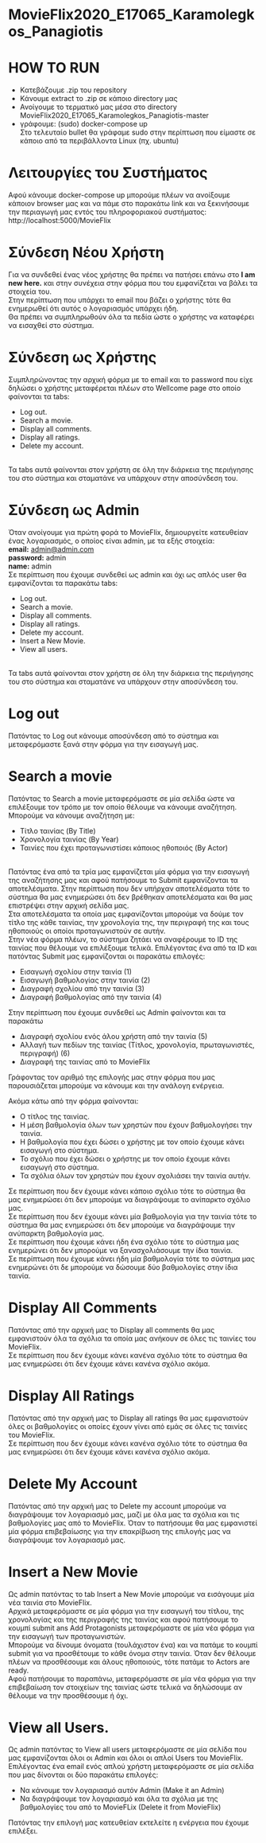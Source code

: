 # MovieFlix2020_E17065_Karamolegkos_Panagiotis
# HOW TO RUN
- Κατεβάζουμε .zip του repository
- Κάνουμε extract το .zip σε κάποιο directory μας
- Ανοίγουμε το τερματικό μας μέσα στο directory MovieFlix2020_E17065_Karamolegkos_Panagiotis-master
- γράφουμε: (sudo) docker-compose up </br>
Στο τελευταίο bullet θα γράφαμε sudo στην περίπτωση που είμαστε σε κάποιο από τα περιβάλλοντα Linux (πχ. ubuntu)

# Λειτουργίες του Συστήματος

Αφού κάνουμε docker-compose up μπορούμε πλέων να ανοίξουμε κάποιον browser μας και να πάμε στο παρακάτω link και να ξεκινήσουμε την περιαγωγή μας εντός του πληροφοριακού συστήματος: </br>
http://localhost:5000/MovieFlix 

# Σύνδεση Νέου Χρήστη

Για να συνδεθεί ένας νέος χρήστης θα πρέπει να πατήσει επάνω στο <b>I am new here.</b> και στην συνέχεια στην φόρμα που του εμφανίζεται να βάλει τα στοιχεία του.</br>
Στην περίπτωση που υπάρχει το email που βάζει ο χρήστης τότε θα ενημερωθεί ότι αυτός ο λογαριασμός υπάρχει ήδη.</br>
Θα πρέπει να συμπληρωθούν όλα τα πεδία ώστε ο χρήστης να καταφέρει να εισαχθεί στο σύστημα.

# Σύνδεση ως Χρήστης

Συμπληρώνοντας την αρχική φόρμα με το email και το password που είχε δηλώσει ο χρήστης μεταφέρεται πλέων στο Wellcome page στο οποίο φαίνονται τα tabs:
- Log out.
- Search a movie.
- Display all comments.
- Display all ratings.
- Delete my account.
</br>
Τα tabs αυτά φαίνονται στον χρήστη σε όλη την διάρκεια της περιήγησης του στο σύστημα και σταματάνε να υπάρχουν στην αποσύνδεση του.

# Σύνδεση ως Admin

Όταν ανοίγουμε για πρώτη φορά το MovieFlix, δημιουργείτε κατευθείαν ένας λογαριασμός, ο οποίος είναι admin, με τα εξής στοιχεία:</br>
<b>email:</b> admin@admin.com</br>
<b>password:</b> admin</br>
<b>name:</b> admin</br>
Σε περίπτωση που έχουμε συνδεθεί ως admin και όχι ως απλός user θα εμφανίζονται τα παρακάτω tabs:
- Log out.
- Search a movie.
- Display all comments.
- Display all ratings.
- Delete my account.
- Insert a New Movie.
- View all users.
</br>
Τα tabs αυτά φαίνονται στον χρήστη σε όλη την διάρκεια της περιήγησης του στο σύστημα και σταματάνε να υπάρχουν στην αποσύνδεση του.

# Log out

Πατόντας το Log out κάνουμε αποσύνδεση από το σύστημα και μεταφερόμαστε ξανά στην φόρμα για την εισαγωγή μας.

# Search a movie

Πατόντας το Search a movie μεταφερόμαστε σε μία σελίδα ώστε να επιλέξουμε τον τρόπο με τον οποίο θέλουμε να κάνουμε αναζήτηση. Μπορούμε να κάνουμε αναζήτηση με:
- Τίτλο ταινίας (By Title)
- Χρονολογία ταινίας (By Year)
- Ταινίες που έχει προταγωνιστίσει κάποιος ηθοποιός (By Actor)
</br>
Πατόντας ένα από τα τρία μας εμφανίζεται μία φόρμα για την εισαγωγή της αναζήτησης μας και αφού πατήσουμε το Submit εμφανίζονται τα αποτελέσματα. Στην περίπτωση που δεν υπήρχαν αποτελέσματα τότε το σύστημα θα μας ενημερώσει ότι δεν βρέθηκαν αποτελέσματα και θα μας επιστρέψει στην αρχική σελίδα μας.</br>
Στα αποτελέσματα τα οποία μας εμφανίζονται μπορούμε να δούμε τον τίτλο της κάθε ταινίας, την χρονολογία της, την περιγραφή της και τους ηθοποιούς οι οποίοι προταγωνιστούν σε αυτήν.
</br>
Στην νέα φόρμα πλέων, το σύστημα ζητάει να αναφέρουμε το ID της ταινίας που θέλουμε να επιλέξουμε τελικά. Επιλέγοντας ένα από τα ID και πατόντας Submit μας εμφανίζονται οι παρακάτω επιλογές:

- Εισαγωγή σχολίου στην ταινία (1)
- Εισαγωγή βαθμολογίας στην ταινία (2)
- Διαγραφή σχολίου από την ταινία (3)
- Διαγραφή βαθμολογίας από την ταινία (4)

Στην περίπτωση που έχουμε συνδεθεί ως Admin φαίνονται και τα παρακάτω

- Διαγραφή σχολίου ενός άλου χρήστη από την ταινία (5)
- Αλλαγή των πεδίων της ταινίας (Τίτλος, χρονολογία, πρωταγωνιστές, περιγραφή) (6)
- Διαγραφή της ταινίας από το MovieFlix

Γράφοντας τον αριθμό της επιλογής μας στην φόρμα που μας παρουσιάζεται μπορούμε να κάνουμε και την ανάλογη ενέργεια.

Ακόμα κάτω από την φόρμα φαίνονται:

- Ο τίτλος της ταινίας.
- Η μέση βαθμολογία όλων των χρηστών που έχουν βαθμολογήσει την ταινία.
- Η βαθμολογία που έχει δώσει ο χρήστης με τον οποίο έχουμε κάνει εισαγωγή στο σύστημα.
- Το σχόλιο που έχει δώσει ο χρήστης με τον οποίο έχουμε κάνει εισαγωγή στο σύστημα.
- Τα σχόλια όλων τον χρηστών που έχουν σχολιάσει την ταινία αυτήν.

Σε περίπτωση που δεν έχουμε κάνει κάποιο σχόλιο τότε το σύστημα θα μας ενημερώσει ότι δεν μπορούμε να διαγράψουμε το ανίπαρκτο σχόλιο μας.
</br>
Σε περίπτωση που δεν έχουμε κάνει μία βαθμολογία για την ταινία τότε το σύστημα θα μας ενημερώσει ότι δεν μπορούμε να διαγράψουμε την ανύπαρκτη βαθμολογία μας.
</br>
Σε περίπτωση που έχουμε κάνει ήδη ένα σχόλιο τότε το σύστημα μας ενημερώνει ότι δεν μπορούμε να ξανασχολιάσουμε την ίδια ταινία.
</br>
Σε περίπτωση που έχουμε κάνει ήδη μία βαθμολογία τότε το σύστημα μας ενημερώνει ότι δε μπορούμε να δώσουμε δύο βαθμολογίες στην ίδια ταινία.

# Display All Comments

Πατόντας από την αρχική μας το Display all comments θα μας εμφανιστούν όλα τα σχόλια τα οποία μας ανήκουν σε όλες τις ταινίες του MovieFlix.
</br>
Σε περίπτωση που δεν έχουμε κάνει κανένα σχόλιο τότε το σύστημα θα μας ενημερώσει ότι δεν έχουμε κάνει κανένα σχόλιο ακόμα.

# Display All Ratings

Πατόντας από την αρχική μας το Display all ratings θα μας εμφανιστούν όλες οι βαθμολογίες οι οποίες έχουν γίνει από εμάς σε όλες τις ταινίες του MovieFlix.
</br>
Σε περίπτωση που δεν έχουμε κάνει κανένα σχόλιο τότε το σύστημα θα μας ενημερώσει ότι δεν έχουμε κάνει κανένα σχόλιο ακόμα.

# Delete My Account

Πατόντας από την αρχική μας το Delete my account μπορούμε να διαγράψουμε τον λογαριασμό μας, μαζί με όλα μας τα σχόλια και τις βαθμολογίες μας από το MovieFlix. Όταν το πατήσουμε θα μας εμφανιστεί μία φόρμα επιβεβαίωσης για την επακρίβωση της επιλογής μας να διαγράψουμε τον λογαριασμό μας.

# Insert a New Movie

Ως admin πατόντας το tab Insert a New Movie μπορούμε να εισάγουμε μία νέα ταινία στο MovieFlix.
</br>
Αρχικά μεταφερόμαστε σε μία φόρμα για την εισαγωγή του τίτλου, της χρονολογίας και της περιγραφής της ταινίας και αφού πατήσουμε το κουμπί submit ans Add Protagonists μεταφερόμαστε σε μία νέα φόρμα για την εισαγωγή των προταγωνιστών.
</br>
Μπορούμε να δίνουμε όνοματα (τουλάχιστον ένα) και να πατάμε το κουμπί submit για να προσθέτουμε το κάθε όνομα στην ταινία. Όταν δεν θέλουμε πλέων να προσθέσουμε και άλους ηθοποιούς, τότε πατάμε το Actors are ready.
</br>
Αφού πατήσουμε το παραπάνω, μεταφερόμαστε σε μία νέα φόρμα για την επιβεβαίωση τον στοιχείων της ταινίας ώστε τελικά να δηλώσουμε αν θέλουμε να την προσθέσουμε ή όχι.

# View all Users.

Ως admin πατόντας το View all users μεταφερόμαστε σε μία σελίδα που μας εμφανίζονται όλοι οι Admin και όλοι οι απλοί Users του MovieFlix.
Επιλέγοντας ένα email ενός απλού χρήστη μεταφερόμαστε σε μία σελίδα που μας δίνονται οι δύο παρακάτω επιλογές:

- Να κάνουμε τον λογαριασμό αυτόν Admin (Make it an Admin)
- Να διαγράψουμε τον λογαριασμό και όλα τα σχόλια με της βαθμολογίες του από το MovieFLix (Delete it from MovieFlix)

Πατόντας την επιλογή μας κατευθείαν εκτελείτε η ενέργεια που έχουμε επιλέξει.
